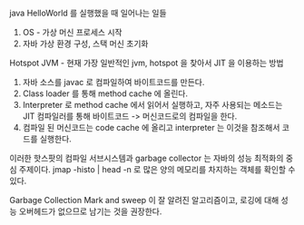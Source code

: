 ### 
java HelloWorld 를 실행했을 때 일어나는 일들
1. OS - 가상 머신 프로세스 시작
2. 자바 가상 환경 구성, 스택 머신 초기화


Hotspot JVM - 현재 가장 일반적인 jvm, hotspot 을 찾아서 JIT 을 이용하는 방법

1. 자바 소스를 javac 로 컴파일하여 바이트코드를 만든다.
2. Class loader 를 통해 method cache 에 올린다.
3. Interpreter 로 method cache 에서 읽어서 실행하고, 자주 사용되는 메소드는 JIT 컴파일러를 통해 바이트코드 -> 머신코드로의 컴파일을 한다.
4. 컴파일 된 머신코드는 code cache 에 올리고 interpreter 는 이것을 참조해서 코드를 실행한다.

이러한 핫스팟의 컴파일 서브시스템과 garbage collector 는 자바의 성능 최적화의 중심 주제이다.
jmap -histo <PID> | head -n <NUMBER> 로 많은 양의 메모리를 차지하는 객체를 확인할 수 있다.

  
  Garbage Collection
  Mark and sweep 이 잘 알려진 알고리즘이고, 로깅에 대해 성능 오버헤드가 없으므로 남기는 것을 권장한다.
